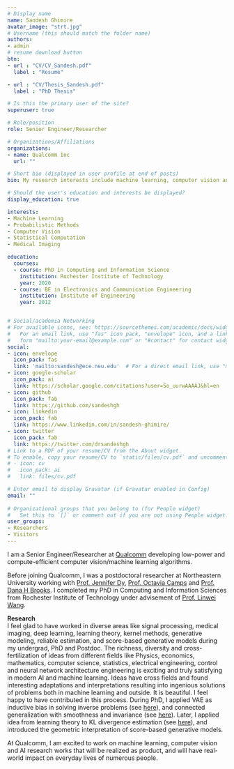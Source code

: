 ```yaml
---
# Display name
name: Sandesh Ghimire
avatar_image: "strt.jpg"
# Username (this should match the folder name)
authors:
- admin
# resume download button
btn:
- url : "CV/CV_Sandesh.pdf"
  label : "Resume"

- url : "CV/Thesis_Sandesh.pdf"
  label : "PhD Thesis"

# Is this the primary user of the site?
superuser: true

# Role/position
role: Senior Engineer/Researcher

# Organizations/Affiliations
organizations:
- name: Qualcomm Inc
  url: ""

# Short bio (displayed in user profile at end of posts)
bio: My research interests include machine learning, computer vision and medical imaging.

# Should the user's education and interests be displayed?
display_education: true

interests:
- Machine Learning 
- Probabilistic Methods 
- Computer Vision
- Statistical Computation
- Medical Imaging

education:
  courses:
  - course: PhD in Computing and Information Science
    institution: Rochester Institute of Technology
    year: 2020
  - course: BE in Electronics and Communication Engineering
    institution: Institute of Engineering
    year: 2012


# Social/academia Networking
# For available icons, see: https://sourcethemes.com/academic/docs/widgets/#icons
#   For an email link, use "fas" icon pack, "envelope" icon, and a link in the
#   form "mailto:your-email@example.com" or "#contact" for contact widget.
social:
- icon: envelope
  icon_pack: fas
  link: 'mailto:sandesh@ece.neu.edu'  # For a direct email link, use "mailto:test@example.org".
- icon: google-scholar
  icon_pack: ai
  link: https://scholar.google.com/citations?user=5o_uurwAAAAJ&hl=en
- icon: github
  icon_pack: fab
  link: https://github.com/sandeshgh
- icon: linkedin
  icon_pack: fab
  link: https://www.linkedin.com/in/sandesh-ghimire/
- icon: twitter
  icon_pack: fab
  link: https://twitter.com/drsandeshgh
# Link to a PDF of your resume/CV from the About widget.
# To enable, copy your resume/CV to `static/files/cv.pdf` and uncomment the lines below.  
# - icon: cv
#   icon_pack: ai
#   link: files/cv.pdf

# Enter email to display Gravatar (if Gravatar enabled in Config)
email: ""
  
# Organizational groups that you belong to (for People widget)
#   Set this to `[]` or comment out if you are not using People widget.  
user_groups:
- Researchers
- Visitors
---
```


I am a Senior Engineer/Researcher at [Qualcomm](https://www.qualcomm.com/home) developing low-power and compute-efficient computer vision/machine learning algorithms. 

Before joining Qualcomm, I was a postdoctoral researcher at Northeastern University working with [Prof. Jennifer Dy](https://scholar.google.com/citations?hl=en&user=6h7b0fAAAAAJ&view_op=list_works&sortby=pubdate), [Prof. Octavia Camps](https://scholar.google.com/citations?user=htt9T1AAAAAJ&hl=en) and [Prof. Dana H Brooks](https://scholar.google.com/citations?user=MR6GYYsAAAAJ&hl=en). I completed my PhD in Computing and Information Sciences from Rochester Institute of Technology under advisement of [Prof. Linwei Wang](https://pht180.rit.edu/cblwang/).


<!-- ![reviews](../../img/certifacates.jpg) -->
**Research**  
I feel glad to have worked in diverse areas like signal processing, medical imaging, deep learning, learning theory, kernel methods, generative modeling, reliable estimation, and score-based generative models during my undergrad, PhD and Postdoc. The richness, diversity and cross-fertilization of ideas from different fields like Physics, economics, mathematics, computer science, statistics, electrical engineering, control and neural network architecture engineering is exciting and truly satisfying in modern AI and machine learning. Ideas have cross fields and found interesting adaptations and interpretations resulting into ingenious solutions of problems both in machine learning and outside. It is beautiful. I feel happy to have contributed in this process. During PhD, I applied VAE as inductive bias in solving inverse problems (see [here](https://arxiv.org/pdf/1905.04803.pdf)), and connected generalization with smoothness and invariance (see [here](https://arxiv.org/pdf/1903.02948.pdf)). Later, I applied idea from learning theory to KL divergence estimation (see [here](https://proceedings.neurips.cc/paper/2021/file/54a367d629152b720749e187b3eaa11b-Paper.pdf)), and introduced the geometric interpretation of score-based generative models.

At Qualcomm, I am excited to work on machine learning, computer vision and AI research works that will be realized as product, and will have real-world impact on everyday lives of numerous people. 
